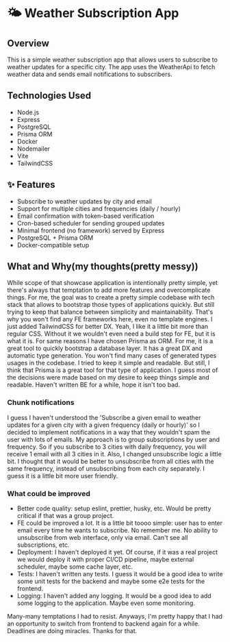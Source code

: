 # 🌤️ Weather Subscription App

## Overview

This is a simple weather subscription app that allows users to subscribe to weather updates for a specific city. The app uses the WeatherApi to fetch weather data and sends email notifications to subscribers.

## Technologies Used

- Node.js
- Express
- PostgreSQL
- Prisma ORM
- Docker
- Nodemailer
- Vite
- TailwindCSS

## ✨ Features

- Subscribe to weather updates by city and email
- Support for multiple cities and frequencies (daily / hourly)
- Email confirmation with token-based verification
- Cron-based scheduler for sending grouped updates
- Minimal frontend (no framework) served by Express
- PostgreSQL + Prisma ORM
- Docker-compatible setup

## What and Why(my thoughts(pretty messy))

While scope of that showcase application is intentionally pretty simple, yet there's always that temptation to add more features and overcomplicate things.
For me, the goal was to create a pretty simple codebase with tech stack that allows to bootstrap those types of applications quickly. But still trying to keep that balance between simplicity and maintainability.
That's why you won't find any FE frameworks here, even no template engines. I just added TailwindCSS for better DX. Yeah, I like it a little bit more than regular CSS. Without it we wouldn't even need a build step for FE, but it is what it is.
For same reasons I have chosen Prisma as ORM. For me, it is a great tool to quickly bootstrap a database layer. It has a great DX and automatic type generation. You won't find many cases of generated types usages in the codebase. I tried to keep it simple and readable. But still, I think that Prisma is a great tool for that type of application.
I guess most of the decisions were made based on my desire to keep things simple and readable. Haven't written BE for a while, hope it isn't too bad.

### Chunk notifications

I guess I haven't understood the 'Subscribe a given email to weather updates for a given city with a given frequency (daily or hourly)' so I decided to implement notifications in a way that they wouldn't spam the user with lots of emails.
My approach is to group subscriptions by user and frequency. So if you subscribe to 3 cities with daily frequency, you will receive 1 email with all 3 cities in it. Also, I changed unsubscribe logic a little bit. I thought that it would be better to unsubscribe from all cities with the same frequency, instead of unsubscribing from each city separately. I guess it is a little bit more user friendly.

### What could be improved

- Better code quality: setup eslint, prettier, husky, etc. Would be pretty critical if that was a group project.
- FE could be improved a lot. It is a little bit toooo simple: user has to enter email every time he wants to subscribe. No remember me. No ability to unsubscribe from web interface, only via email. Can't see all subscriptions, etc.
- Deployment: I haven't deployed it yet. Of course, if it was a real project we would deploy it with proper CI/CD pipeline, maybe external scheduler, maybe some cache layer, etc.
- Tests: I haven't written any tests. I guess it would be a good idea to write some unit tests for the backend and maybe some e2e tests for the frontend.
- Logging: I haven't added any logging. It would be a good idea to add some logging to the application. Maybe even some monitoring.

Many-many temptations I had to resist. Anyways, I'm pretty happy that I had an opportunity to switch from frontend to backend again for a while. Deadlines are doing miracles. Thanks for that.
